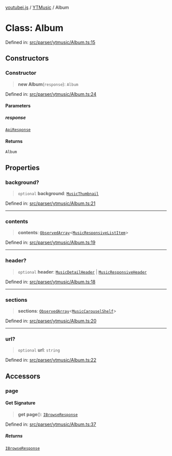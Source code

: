 [youtubei.js](../../../../README.md) / [YTMusic](../README.md) / Album

# Class: Album

Defined in: [src/parser/ytmusic/Album.ts:15](https://github.com/LuanRT/YouTube.js/blob/0733f60b57877f6b8b87dfd5cc6195b5085f5c09/src/parser/ytmusic/Album.ts#L15)

## Constructors

### Constructor

> **new Album**(`response`): `Album`

Defined in: [src/parser/ytmusic/Album.ts:24](https://github.com/LuanRT/YouTube.js/blob/0733f60b57877f6b8b87dfd5cc6195b5085f5c09/src/parser/ytmusic/Album.ts#L24)

#### Parameters

##### response

[`ApiResponse`](../../../../interfaces/ApiResponse.md)

#### Returns

`Album`

## Properties

### background?

> `optional` **background**: [`MusicThumbnail`](../../YTNodes/classes/MusicThumbnail.md)

Defined in: [src/parser/ytmusic/Album.ts:21](https://github.com/LuanRT/YouTube.js/blob/0733f60b57877f6b8b87dfd5cc6195b5085f5c09/src/parser/ytmusic/Album.ts#L21)

***

### contents

> **contents**: [`ObservedArray`](../../Helpers/type-aliases/ObservedArray.md)\<[`MusicResponsiveListItem`](../../YTNodes/classes/MusicResponsiveListItem.md)\>

Defined in: [src/parser/ytmusic/Album.ts:19](https://github.com/LuanRT/YouTube.js/blob/0733f60b57877f6b8b87dfd5cc6195b5085f5c09/src/parser/ytmusic/Album.ts#L19)

***

### header?

> `optional` **header**: [`MusicDetailHeader`](../../YTNodes/classes/MusicDetailHeader.md) \| [`MusicResponsiveHeader`](../../YTNodes/classes/MusicResponsiveHeader.md)

Defined in: [src/parser/ytmusic/Album.ts:18](https://github.com/LuanRT/YouTube.js/blob/0733f60b57877f6b8b87dfd5cc6195b5085f5c09/src/parser/ytmusic/Album.ts#L18)

***

### sections

> **sections**: [`ObservedArray`](../../Helpers/type-aliases/ObservedArray.md)\<[`MusicCarouselShelf`](../../YTNodes/classes/MusicCarouselShelf.md)\>

Defined in: [src/parser/ytmusic/Album.ts:20](https://github.com/LuanRT/YouTube.js/blob/0733f60b57877f6b8b87dfd5cc6195b5085f5c09/src/parser/ytmusic/Album.ts#L20)

***

### url?

> `optional` **url**: `string`

Defined in: [src/parser/ytmusic/Album.ts:22](https://github.com/LuanRT/YouTube.js/blob/0733f60b57877f6b8b87dfd5cc6195b5085f5c09/src/parser/ytmusic/Album.ts#L22)

## Accessors

### page

#### Get Signature

> **get** **page**(): [`IBrowseResponse`](../../../../type-aliases/IBrowseResponse.md)

Defined in: [src/parser/ytmusic/Album.ts:37](https://github.com/LuanRT/YouTube.js/blob/0733f60b57877f6b8b87dfd5cc6195b5085f5c09/src/parser/ytmusic/Album.ts#L37)

##### Returns

[`IBrowseResponse`](../../../../type-aliases/IBrowseResponse.md)
